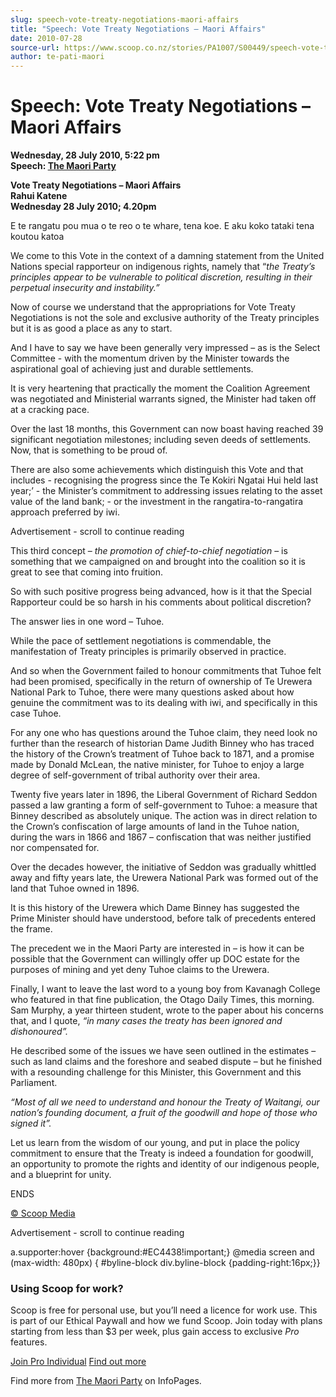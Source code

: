 ```yaml
---
slug: speech-vote-treaty-negotiations-maori-affairs
title: "Speech: Vote Treaty Negotiations – Maori Affairs"
date: 2010-07-28
source-url: https://www.scoop.co.nz/stories/PA1007/S00449/speech-vote-treaty-negotiations-maori-affairs.htm
author: te-pati-maori
---
```

Speech: Vote Treaty Negotiations – Maori Affairs
================================================

**Wednesday, 28 July 2010, 5:22 pm**  
**Speech: [The Maori Party](https://info.scoop.co.nz/The_Maori_Party)**

**Vote Treaty Negotiations – Maori Affairs**  
**Rahui Katene**  
**Wednesday 28 July 2010; 4.20pm**

E te rangatu pou mua o te reo o te whare, tena koe. E aku koko tataki tena koutou katoa

We come to this Vote in the context of a damning statement from the United Nations special rapporteur on indigenous rights, namely that “_the Treaty’s principles appear to be vulnerable to political discretion, resulting in their perpetual insecurity and instability.”_

Now of course we understand that the appropriations for Vote Treaty Negotiations is not the sole and exclusive authority of the Treaty principles but it is as good a place as any to start.

And I have to say we have been generally very impressed – as is the Select Committee - with the momentum driven by the Minister towards the aspirational goal of achieving just and durable settlements.

It is very heartening that practically the moment the Coalition Agreement was negotiated and Ministerial warrants signed, the Minister had taken off at a cracking pace.

Over the last 18 months, this Government can now boast having reached 39 significant negotiation milestones; including seven deeds of settlements. Now, that is something to be proud of.

There are also some achievements which distinguish this Vote and that includes - recognising the progress since the Te Kokiri Ngatai Hui held last year;’ - the Minister’s commitment to addressing issues relating to the asset value of the land bank; - or the investment in the rangatira-to-rangatira approach preferred by iwi.

Advertisement - scroll to continue reading





This third concept – _the promotion of chief-to-chief negotiation_ – is something that we campaigned on and brought into the coalition so it is great to see that coming into fruition.

So with such positive progress being advanced, how is it that the Special Rapporteur could be so harsh in his comments about political discretion?

The answer lies in one word – Tuhoe.

While the pace of settlement negotiations is commendable, the manifestation of Treaty principles is primarily observed in practice.

And so when the Government failed to honour commitments that Tuhoe felt had been promised, specifically in the return of ownership of Te Urewera National Park to Tuhoe, there were many questions asked about how genuine the commitment was to its dealing with iwi, and specifically in this case Tuhoe.

For any one who has questions around the Tuhoe claim, they need look no further than the research of historian Dame Judith Binney who has traced the history of the Crown’s treatment of Tuhoe back to 1871, and a promise made by Donald McLean, the native minister, for Tuhoe to enjoy a large degree of self-government of tribal authority over their area.

Twenty five years later in 1896, the Liberal Government of Richard Seddon passed a law granting a form of self-government to Tuhoe: a measure that Binney described as absolutely unique. The action was in direct relation to the Crown’s confiscation of large amounts of land in the Tuhoe nation, during the wars in 1866 and 1867 – confiscation that was neither justified nor compensated for.

Over the decades however, the initiative of Seddon was gradually whittled away and fifty years late, the Urewera National Park was formed out of the land that Tuhoe owned in 1896.

It is this history of the Urewera which Dame Binney has suggested the Prime Minister should have understood, before talk of precedents entered the frame.

The precedent we in the Maori Party are interested in – is how it can be possible that the Government can willingly offer up DOC estate for the purposes of mining and yet deny Tuhoe claims to the Urewera.

Finally, I want to leave the last word to a young boy from Kavanagh College who featured in that fine publication, the Otago Daily Times, this morning. Sam Murphy, a year thirteen student, wrote to the paper about his concerns that, and I quote, _“in many cases the treaty has been ignored and dishonoured”._

He described some of the issues we have seen outlined in the estimates – such as land claims and the foreshore and seabed dispute – but he finished with a resounding challenge for this Minister, this Government and this Parliament.

_“Most of all we need to understand and honour the Treaty of Waitangi, our nation’s founding document, a fruit of the goodwill and hope of those who signed it”._

Let us learn from the wisdom of our young, and put in place the policy commitment to ensure that the Treaty is indeed a foundation for goodwill, an opportunity to promote the rights and identity of our indigenous people, and a blueprint for unity.

ENDS  

[© Scoop Media](http://www.scoop.co.nz/about/terms.html)  

Advertisement - scroll to continue reading



a.supporter:hover {background:#EC4438!important;} @media screen and (max-width: 480px) { #byline-block div.byline-block {padding-right:16px;}}

### Using Scoop for work?

Scoop is free for personal use, but you’ll need a licence for work use. This is part of our Ethical Paywall and how we fund Scoop. Join today with plans starting from less than $3 per week, plus gain access to exclusive _Pro_ features.  
  
[Join Pro Individual](https://pro.scoop.co.nz/Individual/?from=ProIn24) [Find out more](https://pro.scoop.co.nz/using-scoop-for-work/?from=ProIn24)

Find more from [The Maori Party](https://info.scoop.co.nz/The_Maori_Party) on InfoPages.